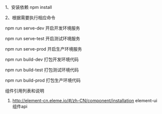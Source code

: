 
1、安装依赖   npm install

2、根据需要执行相应命令

npm run serve-dev              开启开发环境服务

npm run serve-test             开启测试环境服务

npm run serve-prod             开启生产环境服务

npm run build-dev              打包开发环境代码

npm run build-test             打包测试环境代码

npm run build-prod             打包生产环境代码



组件引用列表和说明
1. http://element-cn.eleme.io/#/zh-CN/component/installation  element-ui组件api
